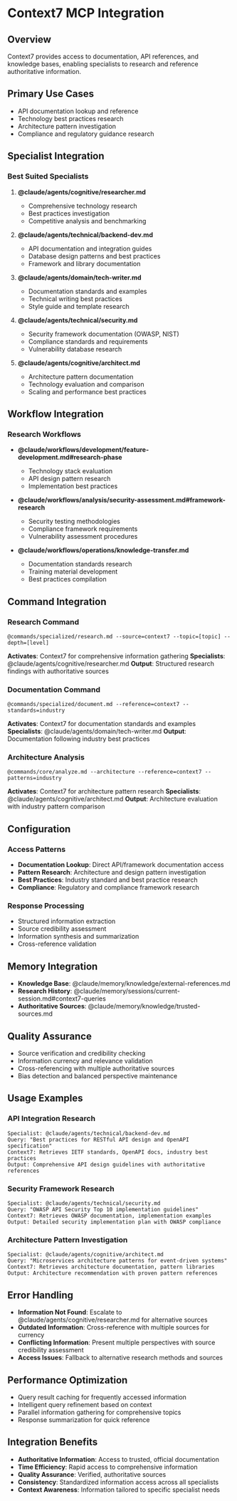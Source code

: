 # Context7 MCP Integration

## Overview
Context7 provides access to documentation, API references, and knowledge bases, enabling specialists to research and reference authoritative information.

## Primary Use Cases
- API documentation lookup and reference
- Technology best practices research
- Architecture pattern investigation
- Compliance and regulatory guidance research

## Specialist Integration

### Best Suited Specialists
1. **@claude/agents/cognitive/researcher.md**
   - Comprehensive technology research
   - Best practices investigation
   - Competitive analysis and benchmarking

2. **@claude/agents/technical/backend-dev.md**
   - API documentation and integration guides
   - Database design patterns and best practices
   - Framework and library documentation

3. **@claude/agents/domain/tech-writer.md**
   - Documentation standards and examples
   - Technical writing best practices
   - Style guide and template research

4. **@claude/agents/technical/security.md**
   - Security framework documentation (OWASP, NIST)
   - Compliance standards and requirements
   - Vulnerability database research

5. **@claude/agents/cognitive/architect.md**
   - Architecture pattern documentation
   - Technology evaluation and comparison
   - Scaling and performance best practices

## Workflow Integration

### Research Workflows
- **@claude/workflows/development/feature-development.md#research-phase**
  - Technology stack evaluation
  - API design pattern research
  - Implementation best practices

- **@claude/workflows/analysis/security-assessment.md#framework-research**
  - Security testing methodologies
  - Compliance framework requirements
  - Vulnerability assessment procedures

- **@claude/workflows/operations/knowledge-transfer.md**
  - Documentation standards research
  - Training material development
  - Best practices compilation

## Command Integration

### Research Command
```
@commands/specialized/research.md --source=context7 --topic=[topic] --depth=[level]
```
**Activates**: Context7 for comprehensive information gathering
**Specialists**: @claude/agents/cognitive/researcher.md
**Output**: Structured research findings with authoritative sources

### Documentation Command  
```
@commands/specialized/document.md --reference=context7 --standards=industry
```
**Activates**: Context7 for documentation standards and examples
**Specialists**: @claude/agents/domain/tech-writer.md
**Output**: Documentation following industry best practices

### Architecture Analysis
```
@commands/core/analyze.md --architecture --reference=context7 --patterns=industry
```
**Activates**: Context7 for architecture pattern research
**Specialists**: @claude/agents/cognitive/architect.md
**Output**: Architecture evaluation with industry pattern comparison

## Configuration

### Access Patterns
- **Documentation Lookup**: Direct API/framework documentation access
- **Pattern Research**: Architecture and design pattern investigation
- **Best Practices**: Industry standard and best practice research
- **Compliance**: Regulatory and compliance framework research

### Response Processing
- Structured information extraction
- Source credibility assessment
- Information synthesis and summarization
- Cross-reference validation

## Memory Integration
- **Knowledge Base**: @claude/memory/knowledge/external-references.md
- **Research History**: @claude/memory/sessions/current-session.md#context7-queries
- **Authoritative Sources**: @claude/memory/knowledge/trusted-sources.md

## Quality Assurance
- Source verification and credibility checking
- Information currency and relevance validation
- Cross-referencing with multiple authoritative sources
- Bias detection and balanced perspective maintenance

## Usage Examples

### API Integration Research
```
Specialist: @claude/agents/technical/backend-dev.md
Query: "Best practices for RESTful API design and OpenAPI specification"
Context7: Retrieves IETF standards, OpenAPI docs, industry best practices
Output: Comprehensive API design guidelines with authoritative references
```

### Security Framework Research
```
Specialist: @claude/agents/technical/security.md
Query: "OWASP API Security Top 10 implementation guidelines"
Context7: Retrieves OWASP documentation, implementation examples
Output: Detailed security implementation plan with OWASP compliance
```

### Architecture Pattern Investigation
```
Specialist: @claude/agents/cognitive/architect.md
Query: "Microservices architecture patterns for event-driven systems"
Context7: Retrieves architecture documentation, pattern libraries
Output: Architecture recommendation with proven pattern references
```

## Error Handling
- **Information Not Found**: Escalate to @claude/agents/cognitive/researcher.md for alternative sources
- **Outdated Information**: Cross-reference with multiple sources for currency
- **Conflicting Information**: Present multiple perspectives with source credibility assessment
- **Access Issues**: Fallback to alternative research methods and sources

## Performance Optimization
- Query result caching for frequently accessed information
- Intelligent query refinement based on context
- Parallel information gathering for comprehensive topics
- Response summarization for quick reference

## Integration Benefits
- **Authoritative Information**: Access to trusted, official documentation
- **Time Efficiency**: Rapid access to comprehensive information
- **Quality Assurance**: Verified, authoritative sources
- **Consistency**: Standardized information access across all specialists
- **Context Awareness**: Information tailored to specific specialist needs
